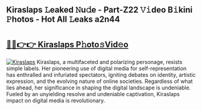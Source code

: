 ## Kiraslaps 𝙻eaked 𝙽u𝚍e - Part-Z22 𝚅𝚒deo B𝚒kini 𝙿hotos - Hot All 𝙻eaks a2n44

# <h2><a href="http://ld0ebzb.urlbe.top/?page=Kiraslaps">🔗🔗👉👉 Kiraslaps P𝚑oto𝚜Vid𝚎o</a></h2>

[![Kiraslaps](https://i.imgur.com/eBuTRDB.gif)](http://ld0ebzb.urlbe.top/?page=Kiraslaps)
Kiraslaps, a multifaceted and polarizing personage, resists simple labels. Her pioneering use of digital media for self-representation has enthralled and infuriated spectators, igniting debates on identity, artistic expression, and the evolving nature of online societies. Regardless of what lies ahead, her significance in shaping the digital landscape is undeniable. Fueled by an unyielding resolve and undeniable captivation, Kiraslaps impact on digital media is revolutionary.
